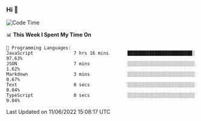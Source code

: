 ### Hi 👋

<!--START_SECTION:waka-->
![Code Time](http://img.shields.io/badge/Code%20Time-135%20hrs%2028%20mins-blue)

📊 **This Week I Spent My Time On** 

```text
💬 Programming Languages: 
JavaScript               7 hrs 16 mins       ████████████████████████░   97.63% 
JSON                     7 mins              ░░░░░░░░░░░░░░░░░░░░░░░░░   1.62% 
Markdown                 3 mins              ░░░░░░░░░░░░░░░░░░░░░░░░░   0.67% 
Text                     0 secs              ░░░░░░░░░░░░░░░░░░░░░░░░░   0.04% 
TypeScript               0 secs              ░░░░░░░░░░░░░░░░░░░░░░░░░   0.04%

```


 Last Updated on 11/06/2022 15:08:17 UTC
<!--END_SECTION:waka-->


